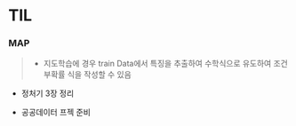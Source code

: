 # TIL
### MAP 
> - 지도학습에 경우 train Data에서 특징을 추출하여 수학식으로 유도하여 조건부확률 식을 작성할 수 있음 

- 정처기 3장 정리

- 공공데이터 프젝 준비